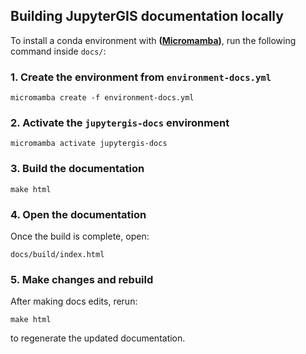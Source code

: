 ## Building JupyterGIS documentation locally

To install a conda environment with **([Micromamba](https://mamba.readthedocs.io/en/latest/installation/micromamba-installation.html))**, run the following command inside `docs/`:

### 1. Create the environment from `environment-docs.yml`

```
micromamba create -f environment-docs.yml
```

### 2. Activate the `jupytergis-docs` environment

```
micromamba activate jupytergis-docs
```

### 3. Build the documentation

```
make html
```

### 4. Open the documentation

Once the build is complete, open:

```
docs/build/index.html
```

### 5. Make changes and rebuild

After making docs edits, rerun:

```
make html
```

to regenerate the updated documentation.
